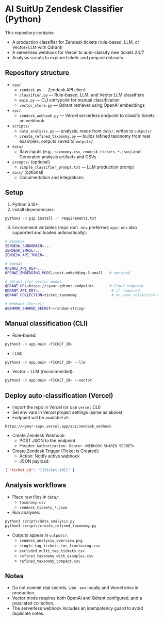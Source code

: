# AI SuitUp Zendesk Classifier (Python)

This repository contains:
- A production classifier for Zendesk tickets (rule-based, LLM, or Vector+LLM with Qdrant)
- A serverless webhook for Vercel to auto-classify new tickets 24/7
- Analysis scripts to explore tickets and prepare datasets

## Repository structure

- `app/`
  - `zendesk.py` — Zendesk API client
  - `classifier.py` — Rule-based, LLM, and Vector LLM classifiers
  - `main.py` — CLI entrypoint for manual classification
  - `vector_store.py` — Qdrant retriever using OpenAI embeddings
- `api/`
  - `zendesk_webhook.py` — Vercel serverless endpoint to classify tickets on webhook
- `scripts/`
  - `data_analysis.py` — analysis; reads from `data/`; writes to `outputs/`
  - `create_refined_taxonomy.py` — builds refined taxonomy from real examples; outputs saved to `outputs/`
- `data/`
  - Raw inputs (e.g., `taxonomy.csv`, `zendesk_tickets_*.json`) and Generated analysis artifacts and CSVs
- `prompts/` (optional)
  - `simple_classifier_prompt.txt` — LLM production prompt
- `docs/` (optional)
  - Documentation and integrations

## Setup

1) Python 3.10+
2) Install dependencies:
```bash
python3 -m pip install -r requirements.txt
```
3) Environment variables (repo root `.env` preferred; `app/.env` also supported and loaded automatically):
```bash
# Zendesk
ZENDESK_SUBDOMAIN=...
ZENDESK_EMAIL=...
ZENDESK_API_TOKEN=...

# OpenAI
OPENAI_API_KEY=...
OPENAI_EMBEDDING_MODEL=text-embedding-3-small   # optional

# Qdrant (for vector mode)
QDRANT_URL=https://<your-qdrant-endpoint>       # Cloud endpoint
QDRANT_API_KEY=...                               # if required
QDRANT_COLLECTION=ticket_taxonomy                # or your collection name

# Webhook (Vercel)
WEBHOOK_SHARED_SECRET=<random-string>
```

## Manual classification (CLI)

- Rule-based:
```bash
python3 -m app.main <TICKET_ID>
```
- LLM:
```bash
python3 -m app.main <TICKET_ID> --llm
```
- Vector + LLM (recommended):
```bash
python3 -m app.main <TICKET_ID> --vector
```

## Deploy auto-classification (Vercel)

- Import the repo in Vercel (or use `vercel` CLI)
- Set env vars in Vercel project settings (same as above)
- Endpoint will be available at:
```
https://<your-app>.vercel.app/api/zendesk_webhook
```
- Create Zendesk Webhook:
  - POST JSON to the endpoint
  - Header: `Authorization: Bearer <WEBHOOK_SHARED_SECRET>`
- Create Zendesk Trigger (Ticket is Created):
  - Action: Notify active webhook
  - JSON payload:
```json
{ "ticket_id": "{{ticket.id}}" }
```

## Analysis workflows

- Place raw files in `data/`:
  - `taxonomy.csv`
  - `zendesk_tickets_*.json`
- Run analyses:
```bash
python3 scripts/data_analysis.py
python3 scripts/create_refined_taxonomy.py
```
- Outputs appear in `outputs/`:
  - `zendesk_analysis_overview.png`
  - `single_tag_tickets_for_finetuning.csv`
  - `excluded_multi_tag_tickets.csv`
  - `refined_taxonomy_with_examples.csv`
  - `refined_taxonomy_compact.csv`

## Notes
- Do not commit real secrets. Use `.env` locally and Vercel envs in production.
- Vector mode requires both OpenAI and Qdrant configured, and a populated collection.
- The serverless webhook includes an idempotency guard to avoid duplicate notes. 